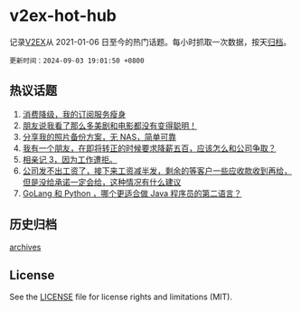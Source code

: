 # v2ex-hot-hub

 记录[V2EX](https://www.v2ex.com/)从 2021-01-06 日至今的热门话题。每小时抓取一次数据，按天[归档](archives)。

`更新时间：2024-09-03 19:01:50 +0800`

## 热议话题

1. [消费降级，我的订阅服务瘦身](https://www.v2ex.com/t/1069804)
1. [朋友说我看了那么多美剧和电影都没有变得聪明！](https://www.v2ex.com/t/1069878)
1. [分享我的照片备份方案，无 NAS，简单可靠](https://www.v2ex.com/t/1069781)
1. [我有一个朋友，在即将转正的时候要求降薪五百，应该怎么和公司争取？](https://www.v2ex.com/t/1069771)
1. [相亲记 3，因为工作遭拒。](https://www.v2ex.com/t/1069773)
1. [公司发不出工资了，接下来工资减半发，剩余的等客户一些应收款收到再给，但是没给承诺一定会给，这种情况有什么建议](https://www.v2ex.com/t/1069798)
1. [GoLang 和 Python ，哪个更适合做 Java 程序员的第二语言？](https://www.v2ex.com/t/1069847)

## 历史归档

[archives](archives)

## License

See the [LICENSE](LICENSE) file for license rights and limitations (MIT).
